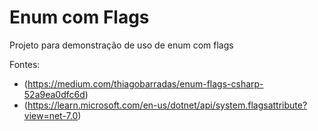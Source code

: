 # Enum com Flags

Projeto para demonstração de uso de enum com flags

Fontes:

- (https://medium.com/thiagobarradas/enum-flags-csharp-52a9ea0dfc6d)
- (https://learn.microsoft.com/en-us/dotnet/api/system.flagsattribute?view=net-7.0)
